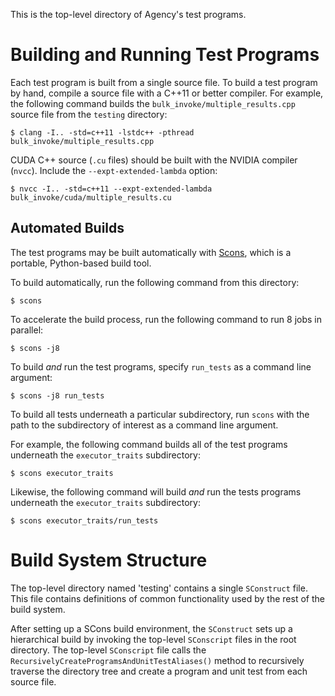 This is the top-level directory of Agency's test programs.

# Building and Running Test Programs

Each test program is built from a single source file. To build a test program by hand, compile a source file with a C++11 or better compiler. For example, the following command builds the `bulk_invoke/multiple_results.cpp` source file from the `testing` directory:

    $ clang -I.. -std=c++11 -lstdc++ -pthread bulk_invoke/multiple_results.cpp

CUDA C++ source (`.cu` files) should be built with the NVIDIA compiler (`nvcc`). Include the `--expt-extended-lambda` option:

    $ nvcc -I.. -std=c++11 --expt-extended-lambda bulk_invoke/cuda/multiple_results.cu

## Automated Builds

The test programs may be built automatically with [Scons](https://scons.org), which is a portable, Python-based build tool.

To build automatically, run the following command from this directory:

    $ scons

To accelerate the build process, run the following command to run 8 jobs in parallel:

    $ scons -j8

To build *and* run the test programs, specify `run_tests` as a command line argument:

    $ scons -j8 run_tests

To build all tests underneath a particular subdirectory, run `scons` with the path to the subdirectory of interest as a command line argument.

For example, the following command builds all of the test programs underneath the `executor_traits` subdirectory:

    $ scons executor_traits

Likewise, the following command will build *and* run the tests programs underneath the `executor_traits` subdirectory:

    $ scons executor_traits/run_tests

# Build System Structure

The top-level directory named 'testing' contains a single `SConstruct` file. This file contains definitions of common functionality used by the rest of the build system.

After setting up a SCons build environment, the `SConstruct` sets up a hierarchical build by invoking the top-level `SConscript` files in the root directory.
The top-level `SConscript` file calls the `RecursivelyCreateProgramsAndUnitTestAliases()` method to recursively traverse the directory tree and create a program and unit test from each source file.


